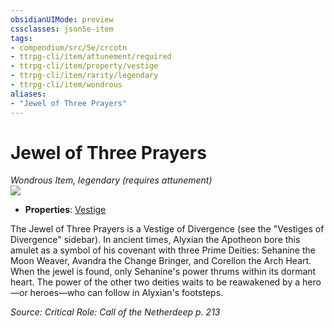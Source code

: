 ```yaml
---
obsidianUIMode: preview
cssclasses: json5e-item
tags:
- compendium/src/5e/crcotn
- ttrpg-cli/item/attunement/required
- ttrpg-cli/item/property/vestige
- ttrpg-cli/item/rarity/legendary
- ttrpg-cli/item/wondrous
aliases: 
- "Jewel of Three Prayers"
---
```

# Jewel of Three Prayers
*Wondrous Item, legendary (requires attunement)*  
![](/3-Mechanics/CLI/items/img/jewel-of-three-prayers.webp#right)  

- **Properties**: [Vestige](/3-Mechanics/CLI/rules/item-properties.md#Vestige)

The Jewel of Three Prayers is a Vestige of Divergence (see the "Vestiges of Divergence" sidebar). In ancient times, Alyxian the Apotheon bore this amulet as a symbol of his covenant with three Prime Deities: Sehanine the Moon Weaver, Avandra the Change Bringer, and Corellon the Arch Heart. When the jewel is found, only Sehanine's power thrums within its dormant heart. The power of the other two deities waits to be reawakened by a hero—or heroes—who can follow in Alyxian's footsteps.

*Source: Critical Role: Call of the Netherdeep p. 213*